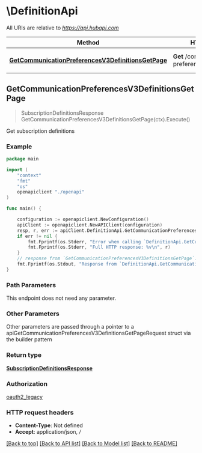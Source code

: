 # \DefinitionApi

All URIs are relative to *https://api.hubapi.com*

Method | HTTP request | Description
------------- | ------------- | -------------
[**GetCommunicationPreferencesV3DefinitionsGetPage**](DefinitionApi.md#GetCommunicationPreferencesV3DefinitionsGetPage) | **Get** /communication-preferences/v3/definitions | Get subscription definitions



## GetCommunicationPreferencesV3DefinitionsGetPage

> SubscriptionDefinitionsResponse GetCommunicationPreferencesV3DefinitionsGetPage(ctx).Execute()

Get subscription definitions



### Example

```go
package main

import (
    "context"
    "fmt"
    "os"
    openapiclient "./openapi"
)

func main() {

    configuration := openapiclient.NewConfiguration()
    apiClient := openapiclient.NewAPIClient(configuration)
    resp, r, err := apiClient.DefinitionApi.GetCommunicationPreferencesV3DefinitionsGetPage(context.Background()).Execute()
    if err != nil {
        fmt.Fprintf(os.Stderr, "Error when calling `DefinitionApi.GetCommunicationPreferencesV3DefinitionsGetPage``: %v\n", err)
        fmt.Fprintf(os.Stderr, "Full HTTP response: %v\n", r)
    }
    // response from `GetCommunicationPreferencesV3DefinitionsGetPage`: SubscriptionDefinitionsResponse
    fmt.Fprintf(os.Stdout, "Response from `DefinitionApi.GetCommunicationPreferencesV3DefinitionsGetPage`: %v\n", resp)
}
```

### Path Parameters

This endpoint does not need any parameter.

### Other Parameters

Other parameters are passed through a pointer to a apiGetCommunicationPreferencesV3DefinitionsGetPageRequest struct via the builder pattern


### Return type

[**SubscriptionDefinitionsResponse**](SubscriptionDefinitionsResponse.md)

### Authorization

[oauth2_legacy](../README.md#oauth2_legacy)

### HTTP request headers

- **Content-Type**: Not defined
- **Accept**: application/json, */*

[[Back to top]](#) [[Back to API list]](../README.md#documentation-for-api-endpoints)
[[Back to Model list]](../README.md#documentation-for-models)
[[Back to README]](../README.md)


